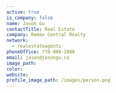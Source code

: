 ```yaml
---
active: true
is_company: false
name: Jason Gu
contactTitle: Real Estate
company: Remax Central Realty
network:
  - realestateagents
phoneOffice: 778-988-2888
email: jason@jasongu.ca
image_path:
color:
website:
profile_image_path: /images/person.png
---
```



